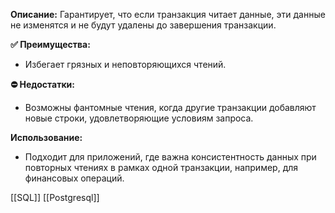 **Описание:** Гарантирует, что если транзакция читает данные, эти данные не изменятся и не будут удалены до завершения транзакции.

**✅ Преимущества:**

- Избегает грязных и неповторяющихся чтений.

**⛔️ Недостатки:**

- Возможны фантомные чтения, когда другие транзакции добавляют новые строки, удовлетворяющие условиям запроса.

**Использование:**

- Подходит для приложений, где важна консистентность данных при повторных чтениях в рамках одной транзакции, например, для финансовых операций.

[[SQL]]
[[Postgresql]]